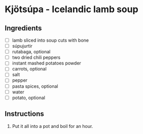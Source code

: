 # Kjötsúpa - Icelandic lamb soup

## Ingredients
- [ ] lamb sliced into soup cuts with bone
- [ ] súpujurtir
- [ ] rutabaga, optional
- [ ] two dried chili peppers
- [ ] instant mashed potatoes powder
- [ ] carrots, optional
- [ ] salt
- [ ] pepper
- [ ] pasta spices, optional
- [ ] water
- [ ] potato, optional

## Instructions
1. Put it all into a pot and boil for an hour. 